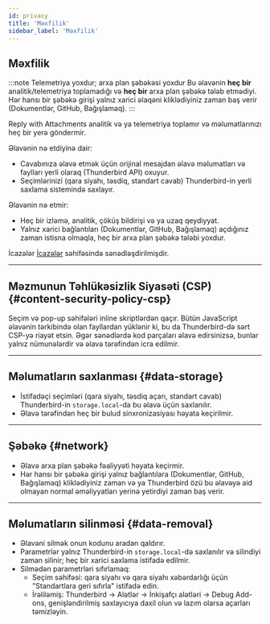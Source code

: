 ```yaml
---
id: privacy
title: 'Məxfilik'
sidebar_label: 'Məxfilik'
---
```


## Məxfilik

:::note Telemetriya yoxdur; arxa plan şəbəkəsi yoxdur
Bu əlavənin **heç bir** analitik/telemetriya toplamadığı və **heç bir** arxa plan şəbəkə tələb etmədiyi. Hər hansı bir şəbəkə girişi yalnız xarici əlaqəni kliklədiyiniz zaman baş verir (Dokumentlər, GitHub, Bağışlamaq).
:::

Reply with Attachments analitik və ya telemetriya toplamır və məlumatlarınızı heç bir yerə göndermir.

Əlavənin nə etdiyinə dair:

- Cavabınıza əlavə etmək üçün orijinal mesajdan əlavə məlumatları və faylları yerli olaraq (Thunderbird API) oxuyur.
- Seçimlərinizi (qara siyahı, təsdiq, standart cavab) Thunderbird-in yerli saxlama sistemində saxlayır.

Əlavənin nə etmir:

- Heç bir izləmə, analitik, çöküş bildirişi və ya uzaq qeydiyyat.
- Yalnız xarici bağlantıları (Dokumentlər, GitHub, Bağışlamaq) açdığınız zaman istisna olmaqla, heç bir arxa plan şəbəkə tələbi yoxdur.

İcazələr [İcazələr](permissions) səhifəsində sənədləşdirilmişdir.

---

## Məzmunun Təhlükəsizlik Siyasəti (CSP) {#content-security-policy-csp}

Seçim və pop-up səhifələri inline skriptlərdən qaçır. Bütün JavaScript əlavənin tərkibində olan fayllardan yüklənir ki, bu da Thunderbird-də sərt CSP-yə riayət etsin. Əgər sənədlərdə kod parçaları əlavə edirsinizsə, bunlar yalnız nümunələrdir və əlavə tərəfindən icra edilmir.

---

## Məlumatların saxlanması {#data-storage}

- İstifadəçi seçimləri (qara siyahı, təsdiq açarı, standart cavab) Thunderbird-in `storage.local`-da bu əlavə üçün saxlanılır.
- Əlavə tərəfindən heç bir bulud sinxronizasiyası həyata keçirilmir.

---

## Şəbəkə {#network}

- Əlavə arxa plan şəbəkə fəaliyyəti həyata keçirmir.
- Hər hansı bir şəbəkə girişi yalnız bağlantılara (Dokumentlər, GitHub, Bağışlamaq) kliklədiyiniz zaman və ya Thunderbird özü bu əlavəyə aid olmayan normal əməliyyatları yerinə yetirdiyi zaman baş verir.

---

## Məlumatların silinməsi {#data-removal}

- Əlavəni silmək onun kodunu aradan qaldırır.
- Parametrlər yalnız Thunderbird-in `storage.local`-də saxlanılır və silindiyi zaman silinir; heç bir xarici saxlama istifadə edilmir.
- Silmədən parametrləri sıfırlamaq:
  - Seçim səhifəsi: qara siyahı və qara siyahı xəbərdarlığı üçün "Standartlara geri sıfırla" istifadə edin.
  - İrəliləmiş: Thunderbird → Alətlər → İnkişafçı alətləri → Debug Add-ons, genişləndirilmiş saxlayıcıya daxil olun və lazım olarsa açarları təmizləyin.
